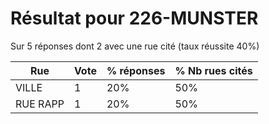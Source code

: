 # Résultat pour 226-MUNSTER

Sur 5 réponses dont 2 avec une rue cité (taux réussite 40%)

| Rue | Vote | % réponses | % Nb rues cités|
|-----|------|------------|----------------|
| VILLE | 1 | 20% | 50%|
| RUE RAPP | 1 | 20% | 50%|
